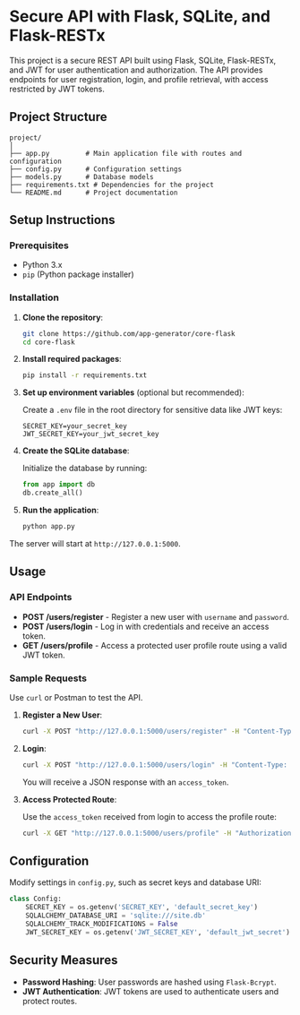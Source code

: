 # Secure API with Flask, SQLite, and Flask-RESTx

This project is a secure REST API built using Flask, SQLite, Flask-RESTx, and JWT for user authentication and authorization. The API provides endpoints for user registration, login, and profile retrieval, with access restricted by JWT tokens.


## Project Structure

```plaintext
project/
│
├── app.py         # Main application file with routes and configuration
├── config.py      # Configuration settings
├── models.py      # Database models
├── requirements.txt # Dependencies for the project
└── README.md      # Project documentation
```

## Setup Instructions

### Prerequisites
- Python 3.x
- `pip` (Python package installer)

### Installation

1. **Clone the repository**:

   ```bash
   git clone https://github.com/app-generator/core-flask
   cd core-flask
   ```

2. **Install required packages**:

   ```bash
   pip install -r requirements.txt
   ```

3. **Set up environment variables** (optional but recommended):
   
   Create a `.env` file in the root directory for sensitive data like JWT keys:

   ```plaintext
   SECRET_KEY=your_secret_key
   JWT_SECRET_KEY=your_jwt_secret_key
   ```

4. **Create the SQLite database**:

   Initialize the database by running:

   ```python
   from app import db
   db.create_all()
   ```

5. **Run the application**:

   ```bash
   python app.py
   ```

The server will start at `http://127.0.0.1:5000`.

## Usage

### API Endpoints

- **POST /users/register** - Register a new user with `username` and `password`.
- **POST /users/login** - Log in with credentials and receive an access token.
- **GET /users/profile** - Access a protected user profile route using a valid JWT token.

### Sample Requests

Use `curl` or Postman to test the API.

1. **Register a New User**:

   ```bash
   curl -X POST "http://127.0.0.1:5000/users/register" -H "Content-Type: application/json" -d "{\"username\":\"testuser\",\"password\":\"testpass\"}"
   ```

2. **Login**:

   ```bash
   curl -X POST "http://127.0.0.1:5000/users/login" -H "Content-Type: application/json" -d "{\"username\":\"testuser\",\"password\":\"testpass\"}"
   ```

   You will receive a JSON response with an `access_token`.

3. **Access Protected Route**:

   Use the `access_token` received from login to access the profile route:

   ```bash
   curl -X GET "http://127.0.0.1:5000/users/profile" -H "Authorization: Bearer YOUR_ACCESS_TOKEN"
   ```

## Configuration

Modify settings in `config.py`, such as secret keys and database URI:

```python
class Config:
    SECRET_KEY = os.getenv('SECRET_KEY', 'default_secret_key')
    SQLALCHEMY_DATABASE_URI = 'sqlite:///site.db'
    SQLALCHEMY_TRACK_MODIFICATIONS = False
    JWT_SECRET_KEY = os.getenv('JWT_SECRET_KEY', 'default_jwt_secret')
```

## Security Measures

- **Password Hashing**: User passwords are hashed using `Flask-Bcrypt`.
- **JWT Authentication**: JWT tokens are used to authenticate users and protect routes.
